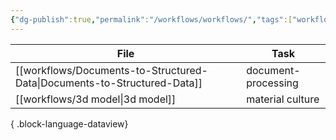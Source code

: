 ```yaml
---
{"dg-publish":true,"permalink":"/workflows/workflows/","tags":["workflow"]}
---
```


| File                                                                        | Task                |
| --------------------------------------------------------------------------- | ------------------- |
| [[workflows/Documents-to-Structured-Data\|Documents-to-Structured-Data]] | document-processing |
| [[workflows/3d model\|3d model]]                                         | material culture    |

{ .block-language-dataview}

